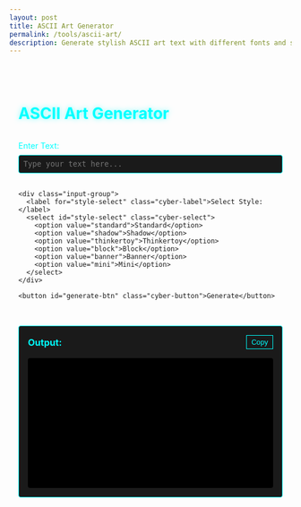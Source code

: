 ```yaml
---
layout: post
title: ASCII Art Generator
permalink: /tools/ascii-art/
description: Generate stylish ASCII art text with different fonts and styles
---
```


<div class="ascii-art-container">
  <h1 class="cyber-header">ASCII Art Generator</h1>

  <div class="input-section">
    <div class="input-group">
      <label for="text-input" class="cyber-label">Enter Text:</label>
      <input type="text" id="text-input" class="cyber-input" placeholder="Type your text here...">
    </div>

    <div class="input-group">
      <label for="style-select" class="cyber-label">Select Style:</label>
      <select id="style-select" class="cyber-select">
        <option value="standard">Standard</option>
        <option value="shadow">Shadow</option>
        <option value="thinkertoy">Thinkertoy</option>
        <option value="block">Block</option>
        <option value="banner">Banner</option>
        <option value="mini">Mini</option>
      </select>
    </div>

    <button id="generate-btn" class="cyber-button">Generate</button>
  </div>

  <div class="output-section">
    <div class="output-header">
      <h3 class="cyber-subheader">Output:</h3>
      <button id="copy-btn" class="cyber-button-small">Copy</button>
    </div>
    <pre id="output" class="cyber-output"></pre>
  </div>
</div>

<style>
.ascii-art-container {
  max-width: 800px;
  margin: 2rem auto;
  padding: 1rem;
}

.cyber-header {
  color: #0ff;
  text-shadow: 0 0 10px rgba(0, 255, 255, 0.5);
  margin-bottom: 2rem;
}

.input-section {
  display: flex;
  flex-direction: column;
  gap: 1rem;
  margin-bottom: 2rem;
}

.input-group {
  display: flex;
  flex-direction: column;
  gap: 0.5rem;
}

.cyber-label {
  color: #0ff;
  font-size: 0.9rem;
}

.cyber-input, .cyber-select {
  background: #1a1a1a;
  border: 1px solid #0ff;
  color: #fff;
  padding: 0.5rem;
  font-family: monospace;
  border-radius: 4px;
}

.cyber-input:focus, .cyber-select:focus {
  outline: none;
  box-shadow: 0 0 10px rgba(0, 255, 255, 0.3);
}

.cyber-button {
  background: #1a1a1a;
  border: 1px solid #0ff;
  color: #0ff;
  padding: 0.5rem 1rem;
  cursor: pointer;
  transition: all 0.3s ease;
}

.cyber-button:hover {
  background: #0ff;
  color: #1a1a1a;
}

.cyber-button-small {
  background: transparent;
  border: 1px solid #0ff;
  color: #0ff;
  padding: 0.25rem 0.5rem;
  font-size: 0.8rem;
  cursor: pointer;
  transition: all 0.3s ease;
}

.cyber-button-small:hover {
  background: #0ff;
  color: #1a1a1a;
}

.output-section {
  background: #1a1a1a;
  border: 1px solid #0ff;
  border-radius: 4px;
  padding: 1rem;
}

.output-header {
  display: flex;
  justify-content: space-between;
  align-items: center;
  margin-bottom: 1rem;
}

.cyber-subheader {
  color: #0ff;
  margin: 0;
}

.cyber-output {
  background: #000;
  color: #0ff;
  padding: 1rem;
  border-radius: 4px;
  font-family: monospace;
  white-space: pre-wrap;
  word-break: break-all;
  margin: 0;
  min-height: 200px;
}
</style>

<script src="/assets/js/ascii-art.js"></script>